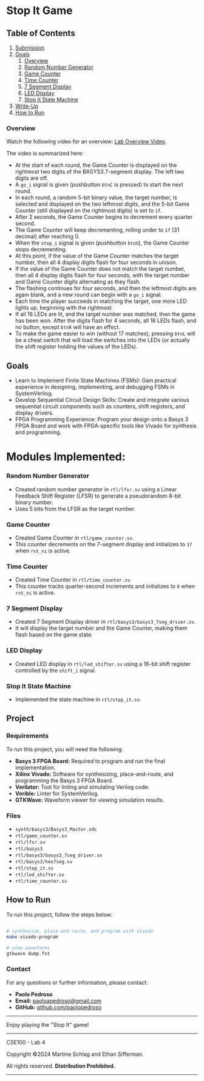 # Stop It Game

## Table of Contents

1. [Submission](#submission)
2. [Goals](#goals)
   1. [Overview](#overview)
   2. [Random Number Generator](#random-number-generator)
   3. [Game Counter](#game-counter)
   4. [Time Counter](#time-counter)
   5. [7 Segment Display](#7-segment-display)
   6. [LED Display](#led-display)
   7. [Stop It State Machine](#stop-it-state-machine)
3. [Write-Up](#write-up)
4. [How to Run](#how-to-run)


### Overview

Watch the following video for an overview: [Lab Overview Video](https://youtu.be/GrlDUsAk_Ig).

The video is summarized here:

- At the start of each round, the Game Counter is displayed on the rightmost two digits of the BASYS3 7-segment display. The left two digits are off.
- A `go_i` signal is given (pushbutton `btnC` is pressed) to start the next round.
- In each round, a random 5-bit binary value, the target number, is selected and displayed on the two leftmost digits, and the 5-bit Game Counter (still displayed on the rightmost digits) is set to `1f`.
- After 2 seconds, the Game Counter begins to decrement every quarter second.
- The Game Counter will keep decrementing, rolling under to `1f` (31 decimal) after reaching 0.
- When the `stop_i` signal is given (pushbutton `btnU`), the Game Counter stops decrementing.
- At this point, if the value of the Game Counter matches the target number, then all 4 display digits flash for four seconds in unison.
- If the value of the Game Counter does not match the target number, then all 4 display digits flash for four seconds, with the target number and Game Counter digits alternating as they flash.
- The flashing continues for four seconds, and then the leftmost digits are again blank, and a new round can begin with a `go_i` signal.
- Each time the player succeeds in matching the target, one more LED lights up, beginning with the rightmost.
- If all 16 LEDs are lit, and the target number was matched, then the game has been won. After the digits flash for 4 seconds, all 16 LEDs flash, and no button, except `btnR` will have an effect.
- To make the game easier to win (without 17 matches), pressing `btnL` will be a cheat switch that will load the switches into the LEDs (or actually the shift register holding the values of the LEDs).

## Goals

- Learn to Implement Finite State Machines (FSMs): Gain practical experience in designing, implementing, and debugging FSMs in SystemVerilog.
- Develop Sequential Circuit Design Skills: Create and integrate various sequential circuit components such as counters, shift registers, and display drivers.
- FPGA Programming Experience: Program your design onto a Basys 3 FPGA Board and work with FPGA-specific tools like Vivado for synthesis and programming.

# Modules Implemented:

### Random Number Generator

- Created random number generator in `rtl/lfsr.sv` using a Linear Feedback Shift Register (LFSR) to generate a pseudorandom 8-bit binary number.
- Uses 5 bits from the LFSR as the target number.

### Game Counter

- Created Game Counter in `rtl/game_counter.sv`.
- This counter decrements on the 7-segment display and initializes to `1f` when `rst_ni` is active.

### Time Counter

- Created Time Counter in `rtl/time_counter.sv`.
- This counter tracks quarter-second increments and initializes to `0` when `rst_ni` is active.

### 7 Segment Display

- Created 7 Segment Display driver in `rtl/basys3/basys3_7seg_driver.sv`.
- It will display the target number and the Game Counter, making them flash based on the game state.

### LED Display

- Created LED display in `rtl/led_shifter.sv` using a 16-bit shift register controlled by the `shift_i` signal.

### Stop It State Machine

- Implemented the state machine in `rtl/stop_it.sv`.

## Project

### Requirements

To run this project, you will need the following:

- **Basys 3 FPGA Board:** Required to program and run the final implementation.
- **Xilinx Vivado:** Software for synthesizing, place-and-route, and programming the Basys 3 FPGA Board.
- **Verilator:** Tool for linting and simulating Verilog code.
- **Verible:** Linter for SystemVerilog.
- **GTKWave:** Waveform viewer for viewing simulation results.

### Files

- `synth/basys3/Basys3_Master.xdc`
- `rtl/game_counter.sv`
- `rtl/lfsr.sv`
- `rtl/basys3`
- `rtl/basys3/basys3_7seg_driver.sv`
- `rtl/basys3/hex7seg.sv`
- `rtl/stop_it.sv`
- `rtl/led_shifter.sv`
- `rtl/time_counter.sv`

## How to Run

To run this project, follow the steps below:

```bash

# synthesize, place-and-route, and program with Vivado
make vivado-program

# view waveforms
gtkwave dump.fst

```

### Contact

For any questions or further information, please contact:

- **Paolo Pedroso**
- **Email:** [paoloapedroso@gmail.com](mailto:paoloapedroso@gmail.com)
- **GitHub:** [github.com/paolopedroso](https://github.com/paolopedroso)

---

Enjoy playing the "Stop It" game!

---

CSE100 - Lab 4

Copyright ©2024 Martine Schlag and Ethan Sifferman.

All rights reserved. **Distribution Prohibited.**

---

